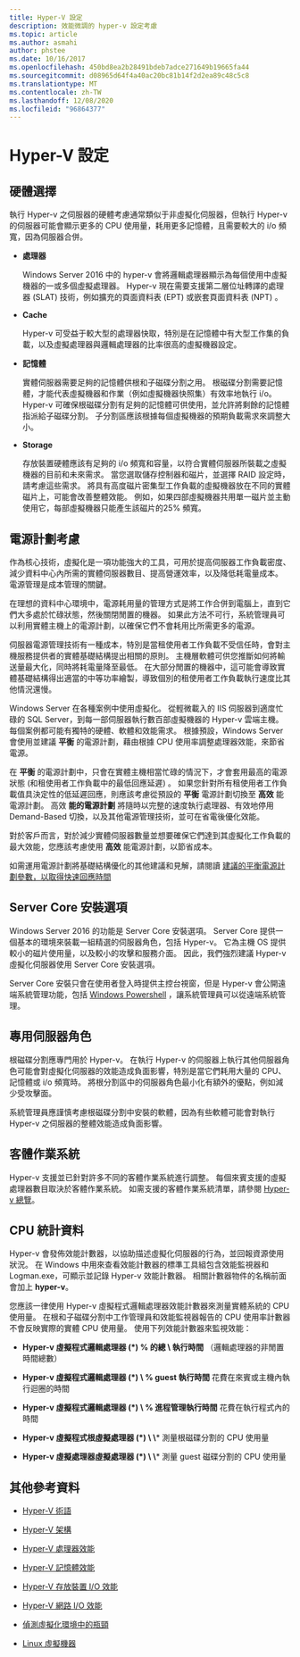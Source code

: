 ```yaml
---
title: Hyper-V 設定
description: 效能微調的 hyper-v 設定考慮
ms.topic: article
ms.author: asmahi
author: phstee
ms.date: 10/16/2017
ms.openlocfilehash: 450bd8ea2b28491bdeb7adce271649b19665fa44
ms.sourcegitcommit: d08965d64f4a40ac20bc81b14f2d2ea89c48c5c8
ms.translationtype: MT
ms.contentlocale: zh-TW
ms.lasthandoff: 12/08/2020
ms.locfileid: "96864377"
---
```

# <a name="hyper-v-configuration"></a>Hyper-V 設定

## <a name="hardware-selection"></a>硬體選擇

執行 Hyper-v 之伺服器的硬體考慮通常類似于非虛擬化伺服器，但執行 Hyper-v 的伺服器可能會顯示更多的 CPU 使用量，耗用更多記憶體，且需要較大的 i/o 頻寬，因為伺服器合併。

-   **處理器**

    Windows Server 2016 中的 hyper-v 會將邏輯處理器顯示為每個使用中虛擬機器的一或多個虛擬處理器。 Hyper-v 現在需要支援第二層位址轉譯的處理器 (SLAT) 技術，例如擴充的頁面資料表 (EPT) 或嵌套頁面資料表 (NPT) 。

-   **Cache**

    Hyper-v 可受益于較大型的處理器快取，特別是在記憶體中有大型工作集的負載，以及虛擬處理器與邏輯處理器的比率很高的虛擬機器設定。

-   **記憶體**

    實體伺服器需要足夠的記憶體供根和子磁碟分割之用。 根磁碟分割需要記憶體，才能代表虛擬機器和作業（例如虛擬機器快照集）有效率地執行 i/o。 Hyper-v 可確保根磁碟分割有足夠的記憶體可供使用，並允許將剩餘的記憶體指派給子磁碟分割。 子分割區應該根據每個虛擬機器的預期負載需求來調整大小。

-   **Storage**

    存放裝置硬體應該有足夠的 i/o 頻寬和容量，以符合實體伺服器所裝載之虛擬機器的目前和未來需求。 當您選取儲存控制器和磁片，並選擇 RAID 設定時，請考慮這些需求。 將具有高度磁片密集型工作負載的虛擬機器放在不同的實體磁片上，可能會改善整體效能。 例如，如果四部虛擬機器共用單一磁片並主動使用它，每部虛擬機器只能產生該磁片的25% 頻寬。

## <a name="power-plan-considerations"></a>電源計劃考慮

作為核心技術，虛擬化是一項功能強大的工具，可用於提高伺服器工作負載密度、減少資料中心內所需的實體伺服器數目、提高營運效率，以及降低耗電量成本。 電源管理是成本管理的關鍵。

在理想的資料中心環境中，電源耗用量的管理方式是將工作合併到電腦上，直到它們大多處於忙碌狀態，然後關閉閒置的機器。 如果此方法不可行，系統管理員可以利用實體主機上的電源計劃，以確保它們不會耗用比所需更多的電源。

伺服器電源管理技術有一種成本，特別是當租使用者工作負載不受信任時，會對主機服務提供者的實體基礎結構提出相關的原則。 主機層軟體可供您推斷如何將輸送量最大化，同時將耗電量降至最低。 在大部分閒置的機器中，這可能會導致實體基礎結構得出適當的中等功率繪製，導致個別的租使用者工作負載執行速度比其他情況還慢。

Windows Server 在各種案例中使用虛擬化。 從輕微載入的 IIS 伺服器到適度忙碌的 SQL Server，到每一部伺服器執行數百部虛擬機器的 Hyper-v 雲端主機。 每個案例都可能有獨特的硬體、軟體和效能需求。 根據預設，Windows Server 會使用並建議 **平衡** 的電源計劃，藉由根據 CPU 使用率調整處理器效能，來節省電源。

在 **平衡** 的電源計劃中，只會在實體主機相當忙碌的情況下，才會套用最高的電源狀態 (和租使用者工作負載中的最低回應延遲) 。 如果您針對所有租使用者工作負載值具決定性的低延遲回應，則應該考慮從預設的 **平衡** 電源計劃切換至 **高效** 能電源計劃。 高效 **能的電源計劃** 將隨時以完整的速度執行處理器、有效地停用 Demand-Based 切換，以及其他電源管理技術，並可在省電後優化效能。

對於客戶而言，對於減少實體伺服器數量並想要確保它們達到其虛擬化工作負載的最大效能，您應該考慮使用 **高效** 能電源計劃，以節省成本。

如需運用電源計劃將基礎結構優化的其他建議和見解，請閱讀 [建議的平衡電源計劃參數，以取得快速回應時間](../../hardware/power/recommended-balanced-plan-parameters.md)



## <a name="server-core-installation-option"></a>Server Core 安裝選項

Windows Server 2016 的功能是 Server Core 安裝選項。 Server Core 提供一個基本的環境來裝載一組精選的伺服器角色，包括 Hyper-v。 它為主機 OS 提供較小的磁片使用量，以及較小的攻擊和服務介面。 因此，我們強烈建議 Hyper-v 虛擬化伺服器使用 Server Core 安裝選項。

Server Core 安裝只會在使用者登入時提供主控台視窗，但是 Hyper-v 會公開遠端系統管理功能，包括 [Windows Powershell](/powershell/module/hyper-v/) ，讓系統管理員可以從遠端系統管理。

## <a name="dedicated-server-role"></a>專用伺服器角色

根磁碟分割應專門用於 Hyper-v。 在執行 Hyper-v 的伺服器上執行其他伺服器角色可能會對虛擬化伺服器的效能造成負面影響，特別是當它們耗用大量的 CPU、記憶體或 i/o 頻寬時。 將根分割區中的伺服器角色最小化有額外的優點，例如減少受攻擊面。

系統管理員應謹慎考慮根磁碟分割中安裝的軟體，因為有些軟體可能會對執行 Hyper-v 之伺服器的整體效能造成負面影響。

## <a name="guest-operating-systems"></a>客體作業系統

Hyper-v 支援並已針對許多不同的客體作業系統進行調整。 每個來賓支援的虛擬處理器數目取決於客體作業系統。 如需支援的客體作業系統清單，請參閱 [Hyper-v 總覽](/previous-versions/windows/it-pro/windows-server-2012-R2-and-2012/hh831531(v=ws.11))。

## <a name="cpu-statistics"></a>CPU 統計資料

Hyper-v 會發佈效能計數器，以協助描述虛擬化伺服器的行為，並回報資源使用狀況。 在 Windows 中用來查看效能計數器的標準工具組包含效能監視器和 Logman.exe，可顯示並記錄 Hyper-v 效能計數器。 相關計數器物件的名稱前面會加上 **hyper-v**。

您應該一律使用 Hyper-v 虛擬程式邏輯處理器效能計數器來測量實體系統的 CPU 使用量。 在根和子磁碟分割中工作管理員和效能監視器報告的 CPU 使用率計數器不會反映實際的實體 CPU 使用量。 使用下列效能計數器來監視效能：

- **Hyper-v 虛擬程式邏輯處理器 (\*) % 的總 \\ 執行時間** （邏輯處理器的非閒置時間總數）

- **Hyper-v 虛擬程式邏輯處理器 (\*) \\ % guest 執行時間** 花費在來賓或主機內執行迴圈的時間

- **Hyper-v 虛擬程式邏輯處理器 (\*) \\ % 進程管理執行時間** 花費在執行程式內的時間

- **Hyper-v 虛擬程式根虛擬處理器 (\*) \\ \\*** 測量根磁碟分割的 CPU 使用量

- **Hyper-v 虛擬處理器虛擬處理器 (\*) \\ \\*** 測量 guest 磁碟分割的 CPU 使用量


## <a name="additional-references"></a>其他參考資料

-   [Hyper-V 術語](terminology.md)

-   [Hyper-V 架構](architecture.md)

-   [Hyper-V 處理器效能](processor-performance.md)

-   [Hyper-V 記憶體效能](memory-performance.md)

-   [Hyper-V 存放裝置 I/O 效能](storage-io-performance.md)

-   [Hyper-V 網路 I/O 效能](network-io-performance.md)

-   [偵測虛擬化環境中的瓶頸](detecting-virtualized-environment-bottlenecks.md)

-   [Linux 虛擬機器](linux-virtual-machine-considerations.md)
